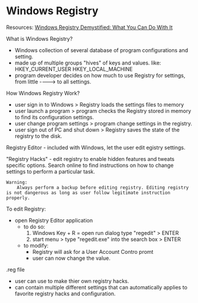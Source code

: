 # Windows Registry 

Resources:
[Windows Registry Demystified: What You Can Do With It](https://www.howtogeek.com/370022/windows-registry-demystified-what-you-can-do-with-it/)

What is Windows Registry?
- Windows collection of several database of program configurations and setting.
- made up of multiple groups "hives" of keys and values.
    like: HKEY_CURRENT_USER
          HKEY_LOCAL_MACHINE
- program developer decides on how much to use Registry for settings, from little ----> to all settings.

How Windows Registry Work?
- user sign in to Windows > Registry loads the settings files to memory
- user launch a program > program checks the Registry stored in memory to find its configuration settings.
- user change program settings > program change settings in the registry.
- user sign out of PC and shut down > Registry saves the state of the registry to the disk.

Registry Editor - included with Windows, let the user edit egistry settings.

"Registry Hacks" - edit registry to enable hidden features and tweats specific options. Search online to find instructions on how to change settings to perform a particular task.

    Warning:
        Always perform a backup before editing registry. Editing registry is not dangerous as long as user follow legitimate instruction properly.

To edit Registry:
- open Registry Editor application
    - to do so:
        1. Windows Key + R = open run dialog
         type "regedit" > ENTER
        2. start menu > type "regedit.exe" into the search box > ENTER
    - to modify:
        - Registry will ask for a User Account Contro promt
        - user can now change the value.

.reg file 
- user can use to make thier own registry hacks.
- can contain multiple different settings that can automatically applies to favorite registry hacks and configuration. 